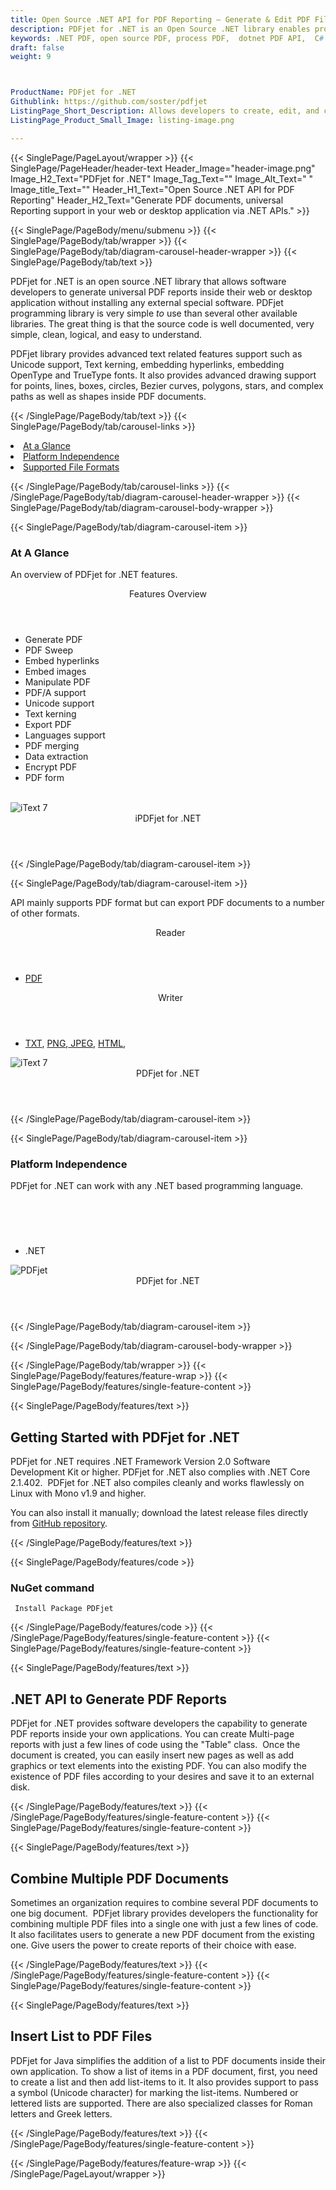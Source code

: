 ```yaml
---
title: Open Source .NET API for PDF Reporting – Generate & Edit PDF Files
description: PDFjet for .NET is an Open Source .NET library enables programmers to generate, modify & convert PDF Documents. Embed images & Unicode Fonts to PDF files 
keywords: .NET PDF, open source PDF, process PDF,  dotnet PDF API,  C# PDF Library, Open Source PDF Library, .NET PDF programming, .NET PDF APIs, .NET PDF library, generate  PDF Documents, manipulate PDF files, PDF export , PDF manipulation, XFDF support, SVG handling, PDF data extraction,
draft: false
weight: 9



ProductName: PDFjet for .NET
Githublink: https://github.com/soster/pdfjet
ListingPage_Short_Description: Allows developers to create, edit, and convert PDFs from their own .NET applications. Generate universal PDF reports inside web or desktop applications.
ListingPage_Product_Small_Image: listing-image.png 

---
```


{{< SinglePage/PageLayout/wrapper >}}
{{< SinglePage/PageHeader/header-text
Header_Image="header-image.png"
Image_H2_Text="PDFjet for .NET"
Image_Tag_Text=""
Image_Alt_Text=" "
Image_title_Text=""
Header_H1_Text="Open Source .NET API for PDF Reporting"
Header_H2_Text="Generate PDF documents, universal Reporting support in your web or desktop application via .NET APIs." >}}

{{< SinglePage/PageBody/menu/submenu >}}
{{< SinglePage/PageBody/tab/wrapper >}}
{{< SinglePage/PageBody/tab/diagram-carousel-header-wrapper >}}
{{< SinglePage/PageBody/tab/text >}}



<p>PDFjet for .NET is an open source .NET library that allows software developers to generate universal PDF reports inside their web or desktop application without installing any external special software. PDFjet programming library is very simple<em> to </em>use than several other available libraries. The great thing is that the source code is well documented, very simple, clean, logical, and easy to understand. </p>
<p>PDFjet library provides advanced text related features support such as Unicode support, Text kerning, embedding hyperlinks, embedding OpenType and TrueType fonts. It also provides advanced drawing support for points, lines, boxes, circles, Bezier curves, polygons, stars, and complex paths as well as shapes inside PDF documents.</p>

{{< /SinglePage/PageBody/tab/text >}}
{{< SinglePage/PageBody/tab/carousel-links >}}

<li data-target="#diagramcarousel" data-slide-to="0"><a href="#">At a Glance</a></li>
<li data-target="#diagramcarousel" data-slide-to="2"><a href="#">Platform Independence</a></li>
<li data-target="#diagramcarousel" data-slide-to="1"><a class="activetab" href="#">Supported File Formats</a></li>


{{< /SinglePage/PageBody/tab/carousel-links >}}
{{< /SinglePage/PageBody/tab/diagram-carousel-header-wrapper >}}
{{< SinglePage/PageBody/tab/diagram-carousel-body-wrapper >}}

{{< SinglePage/PageBody/tab/diagram-carousel-item >}}
<h3>At A Glance</h3>
<p>An overview of PDFjet for .NET features.</p>
<div class="diagram1 d1-poi">
<div class="d1-row">
<div class="d1-col d1-left"><header>Features Overview</header>
<ul>
<li>Generate PDF</li>
<li>PDF Sweep</li>
<li>Embed hyperlinks</li>
<li>Embed images</li>
<li>Manipulate PDF</li>
<li>PDF/A support</li>
<li>Unicode support</li>
<li>Text kerning</li>
<li>Export PDF</li>
<li>Languages support</li>
<li>PDF merging</li>
<li>Data extraction</li>
<li>Encrypt PDF</li>
<li>PDF form</li>
</ul>
</div>
<!--/left-->
<div class="d1-col d1-right"> </div>
</div>
<div class="d1-logo"><img class="bg-lite" src='listing-image.png' alt="iText 7"><header>iPDFjet for .NET</header><footer><small></small></footer></div>
<!--/logo--></div>
<!--/diagram1-->
{{< /SinglePage/PageBody/tab/diagram-carousel-item >}}

{{< SinglePage/PageBody/tab/diagram-carousel-item >}}
<p>API mainly supports PDF format but can export PDF documents to a number of other formats.</p>
<div class="diagram1 d2  d1-poi">
<div class="d1-row">
<div class="d1-col d1-left"><header><i class="fa fa-arrows-v "> </i> Reader</header>
<ul>
<li><a href="https://wiki.fileformat.com/view/pdf/">PDF</a></li>
</ul>
</div>
<!--/left-->
<div class="d1-col d1-right"><header><i class="fa  fa-long-arrow-down"> </i> Writer</header>
<ul>
<li><a href="https://wiki.fileformat.com/word-processing/txt/">TXT</a>, <a href="https://wiki.fileformat.com/image/png/">PNG</a>,<a href="https://wiki.fileformat.com/image/jpeg/"> JPEG</a>, <a href="https://wiki.fileformat.com/web/html/">HTML</a>, </li>
</ul>
</div>
<!--/right--></div>
<!--/row-->
<div class="d1-logo"><img class="bg-lite" src='listing-image.png' alt="iText 7"><header>PDFjet for .NET</header><footer><small></small></footer></div>
<!--/logo--></div>
<!--/diagram2-->
{{< /SinglePage/PageBody/tab/diagram-carousel-item >}}

{{< SinglePage/PageBody/tab/diagram-carousel-item >}}
<h3>Platform Independence</h3>
<p>PDFjet for .NET can work with any .NET based programming language.</p>
<div class="diagram1 d1-poi">
<div class="d1-row">
<div class="d1-col d1-right"><header><i class="fa fa-cubes"> </i></header>
<ul>
<li>.NET </li>
</ul>
</div>
<!--/left--> <!--/right--></div>
<!--/row-->
<div class="d1-logo"><img class="bg-lite" src='listing-image.png' alt="PDFjet"><header>PDFjet for .NET</header><footer><small></small></footer></div>
<!--/logo--></div>
<!--/diagram2 -->
{{< /SinglePage/PageBody/tab/diagram-carousel-item >}}

{{< /SinglePage/PageBody/tab/diagram-carousel-body-wrapper >}}

{{< /SinglePage/PageBody/tab/wrapper >}}
{{< SinglePage/PageBody/features/feature-wrap >}}
{{< SinglePage/PageBody/features/single-feature-content >}}

{{< SinglePage/PageBody/features/text >}}
<h2 class="h2title">Getting Started with PDFjet for .NET</h2>
<p>PDFjet for .NET requires .NET Framework Version 2.0 Software Development Kit or higher. PDFjet for .NET also complies with .NET Core 2.1.402.  PDFjet for .NET also compiles cleanly and works flawlessly on Linux with Mono v1.9 and higher.</p>
<p>You can also install it manually; download the latest release files directly from <a href="https://github.com/soster/pdfjet.git">GitHub repository</a>.</p>
{{< /SinglePage/PageBody/features/text >}}

{{< SinglePage/PageBody/features/code >}}
<h3>NuGet command</h3>
<pre><code class="html"> Install Package PDFjet</code></pre>


{{< /SinglePage/PageBody/features/code >}}
{{< /SinglePage/PageBody/features/single-feature-content >}}
{{< SinglePage/PageBody/features/single-feature-content >}}

{{< SinglePage/PageBody/features/text >}}
<h2 class="h2title">.NET API to Generate PDF Reports</h2>
<p>PDFjet for .NET provides software developers the capability to generate PDF reports inside your own applications. You can create Multi-page reports with just a few lines of code using the "Table" class.  Once the document is created, you can easily insert new pages as well as add graphics or text elements into the existing PDF. You can also modify the existence of PDF files according to your desires and save it to an external disk.</p>

{{< /SinglePage/PageBody/features/text >}}
{{< /SinglePage/PageBody/features/single-feature-content >}}
{{< SinglePage/PageBody/features/single-feature-content >}}

{{< SinglePage/PageBody/features/text >}}
<h2 class="h2title">Combine Multiple PDF Documents</h2>
<p>Sometimes an organization requires to combine several PDF documents to one big document.  PDFjet library provides developers the functionality for combining multiple PDF files into a single one with just a few lines of code. It also facilitates users to generate a new PDF document from the existing one. Give users the power to create reports of their choice with ease.</p>

{{< /SinglePage/PageBody/features/text >}}
{{< /SinglePage/PageBody/features/single-feature-content >}}
{{< SinglePage/PageBody/features/single-feature-content >}}

{{< SinglePage/PageBody/features/text >}}
<h2 class="h2title">Insert List to PDF Files</h2>
<p>PDFjet for Java simplifies the addition of a list to PDF documents inside their own application. To show a list of items in a PDF document, first, you need to create a list and then add list-items to it. It also provides support to pass a symbol (Unicode character) for marking the list-items. Numbered or lettered lists are supported. There are also specialized classes for Roman letters and Greek letters.</p>

{{< /SinglePage/PageBody/features/text >}}
{{< /SinglePage/PageBody/features/single-feature-content >}}

{{< /SinglePage/PageBody/features/feature-wrap >}}
{{< /SinglePage/PageLayout/wrapper >}}